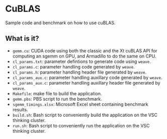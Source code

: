 # CuBLAS
Sample code and benchmark on how to use cuBLAS.

## What is it?
* `gemm.cu`: CUDA code using both the classic and the Xt cuBLAS API for
    computing an sgemm on GPU, and Armadillo to do the same on CPU.
* `cl_params.txt`: parameter defintions to generate code using `weave`.
* `cl_params.c`: parameter handling code generated by `weave`.
* `cl_params.h`: parameter handling header file generated by `weave`.
* `cl_params_aux.c`: parameter handling auxillary code generated by
    `weave`.
* `cl_params_aux.c`: parameter handling auxillary header file generated
    by `weave`.
* `Makefile`: make file to build the application.
* `gemm.pbs`: PBS script to run the benchmark.
* `sgemm_timings.xlsx`: Microsoft Excel sheet containing benchmark results.
* `build.sh`: Bash script to conveniently build the application on the
    VSC thinking cluster.
* `run.sh`: Bash script to conveniently run the application on the
    VSC thinking cluster.
